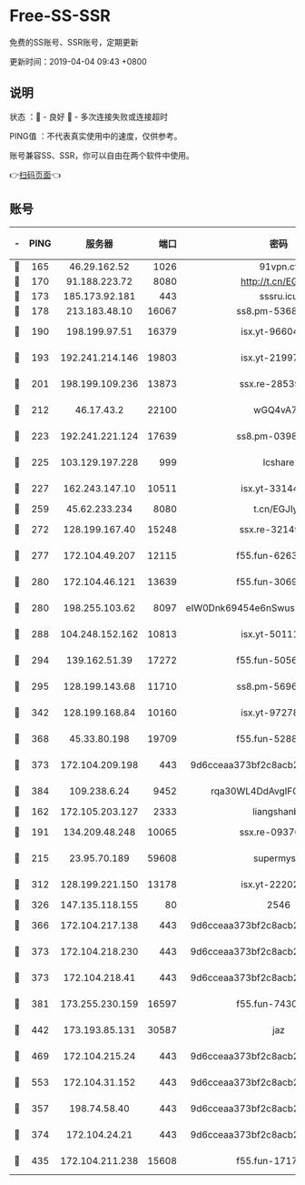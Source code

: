 # Free-SS-SSR

免费的SS账号、SSR账号，定期更新

更新时间：2019-04-04 09:43 +0800

## 说明

状态     ：🙂 - 良好 🙁 - 多次连接失败或连接超时

PING值   ：不代表真实使用中的速度，仅供参考。

账号兼容SS、SSR，你可以自由在两个软件中使用。

👉[扫码页面](https://liesauer.github.io/Free-SS-SSR/)👈

## 账号

|-|PING|服务器|端口|密码|加密方式|区域|
|:----:|:----:|:-----:|-----:|:----:|:----:|:----:|
|🙂|165|46.29.162.52|1026|91vpn.cf|rc4-md5|RU|
|🙂|170|91.188.223.72|8080|http://t.cn/EGJIyrl|rc4-md5|RU|
|🙂|173|185.173.92.181|443|sssru.icu|rc4-md5|RU|
|🙂|178|213.183.48.10|16067|ss8.pm-53686627|rc4-md5|RU|
|🙂|190|198.199.97.51|16379|isx.yt-96604869|aes-256-cfb|US|
|🙂|193|192.241.214.146|19803|isx.yt-21997404|aes-256-cfb|US|
|🙂|201|198.199.109.236|13873|ssx.re-28539881|aes-256-cfb|US|
|🙂|212|46.17.43.2|22100|wGQ4vA7D|aes-256-gcm|RU|
|🙂|223|192.241.221.124|17639|ss8.pm-03987287|aes-256-cfb|US|
|🙂|225|103.129.197.228|999|lcshare|aes-256-cfb|US|
|🙂|227|162.243.147.10|10511|isx.yt-33144325|aes-256-cfb|US|
|🙂|259|45.62.233.234|8080|t.cn/EGJIyrl|rc4-md5|CA|
|🙂|272|128.199.167.40|15248|ssx.re-32149746|aes-256-cfb|SG|
|🙂|277|172.104.49.207|12115|f55.fun-62631366|aes-256-cfb|SG|
|🙂|280|172.104.46.121|13639|f55.fun-30697480|aes-256-cfb|SG|
|🙂|280|198.255.103.62|8097|eIW0Dnk69454e6nSwuspv9DmS201tQ0D|aes-256-cfb|US|
|🙂|288|104.248.152.162|10813|isx.yt-50111691|aes-256-cfb|SG|
|🙂|294|139.162.51.39|17272|f55.fun-50565009|aes-256-cfb|SG|
|🙂|295|128.199.143.68|11710|ss8.pm-56960881|aes-256-cfb|SG|
|🙂|342|128.199.168.84|10160|isx.yt-97278125|aes-256-cfb|SG|
|🙂|368|45.33.80.198|19709|f55.fun-52889457|aes-256-cfb|US|
|🙂|373|172.104.209.198|443|9d6cceaa373bf2c8acb22e60b6a58be6|aes-256-cfb|US|
|🙂|384|109.238.6.24|9452|rqa30WL4DdAvgIFG6Fs3znzTa|aes-256-cfb|FR|
|🙂|162|172.105.203.127|2333|liangshanbo|chacha20|JP|
|🙂|191|134.209.48.248|10065|ssx.re-09376526|aes-256-cfb|US|
|🙂|215|23.95.70.189|59608|supermyssr|chacha20-ietf|US|
|🙂|312|128.199.221.150|13178|isx.yt-22202502|aes-256-cfb|SG|
|🙂|326|147.135.118.155|80|2546|chacha20|US|
|🙂|366|172.104.217.138|443|9d6cceaa373bf2c8acb22e60b6a58be6|aes-256-cfb|US|
|🙂|373|172.104.218.230|443|9d6cceaa373bf2c8acb22e60b6a58be6|aes-256-cfb|US|
|🙂|373|172.104.218.41|443|9d6cceaa373bf2c8acb22e60b6a58be6|aes-256-cfb|US|
|🙂|381|173.255.230.159|16597|f55.fun-74305924|aes-256-cfb|US|
|🙂|442|173.193.85.131|30587|jaz|aes-256-cfb|US|
|🙂|469|172.104.215.24|443|9d6cceaa373bf2c8acb22e60b6a58be6|aes-256-cfb|US|
|🙂|553|172.104.31.152|443|9d6cceaa373bf2c8acb22e60b6a58be6|aes-256-cfb|US|
|🙁|357|198.74.58.40|443|9d6cceaa373bf2c8acb22e60b6a58be6|aes-256-cfb|US|
|🙁|374|172.104.24.21|443|9d6cceaa373bf2c8acb22e60b6a58be6|aes-256-cfb|US|
|🙁|435|172.104.211.238|15608|f55.fun-17178524|aes-256-cfb|US|
